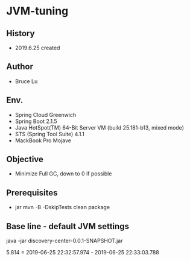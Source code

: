 # JVM-tuning

## History

- 2019.6.25 created

## Author

- Bruce Lu

## Env.

- Spring Cloud Greenwich
- Spring Boot 2.1.5
- Java HotSpot(TM) 64-Bit Server VM (build 25.181-b13, mixed mode)
- STS (Spring Tool Suite) 4.1.1
- MackBook Pro Mojave

## Objective

- Minimize Full GC, down to 0 if possible

## Prerequisites

- jar
mvn -B -DskipTests clean package


## Base line - default JVM settings

java -jar discovery-center-0.0.1-SNAPSHOT.jar

5.814 = 2019-06-25 22:32:57.974 - 2019-06-25 22:33:03.788






